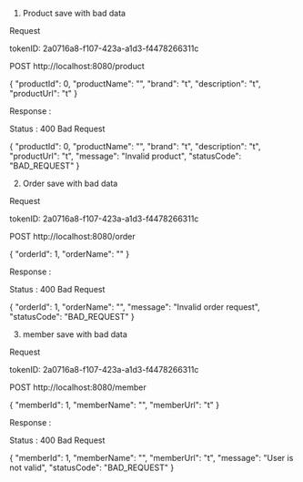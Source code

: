 1. Product save with bad data

Request

tokenID: 2a0716a8-f107-423a-a1d3-f4478266311c

POST http://localhost:8080/product

{
"productId": 0,
"productName": "",
"brand": "t",
"description": "t",
"productUrl": "t"
}

Response :

Status : 400 Bad Request

{
"productId": 0,
"productName": "",
"brand": "t",
"description": "t",
"productUrl": "t",
"message": "Invalid product",
"statusCode": "BAD_REQUEST"
}

2. Order save with bad data

Request

tokenID: 2a0716a8-f107-423a-a1d3-f4478266311c

POST http://localhost:8080/order

{
"orderId": 1,
"orderName": ""
}

Response :

Status : 400 Bad Request

{
"orderId": 1,
"orderName": "",
"message": "Invalid order request",
"statusCode": "BAD_REQUEST"
}

3. member save with bad data

Request

tokenID: 2a0716a8-f107-423a-a1d3-f4478266311c

POST http://localhost:8080/member

{
"memberId": 1,
"memberName": "",
"memberUrl": "t"
}

Response :

Status : 400 Bad Request

{
"memberId": 1,
"memberName": "",
"memberUrl": "t",
"message": "User is not valid",
"statusCode": "BAD_REQUEST"
}